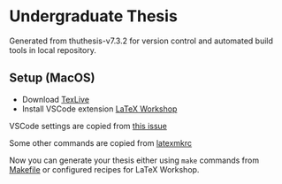 # Undergraduate Thesis

Generated from thuthesis-v7.3.2 for version control and automated build tools in local repository.

## Setup (MacOS)

- Download [TexLive](https://mirrors.tuna.tsinghua.edu.cn/CTAN/systems/mac/mactex/MacTeX.pkg)
- Install VSCode extension [LaTeX Workshop](https://github.com/James-Yu/LaTeX-Workshop)

VSCode settings are copied from [this issue](https://github.com/tuna/thuthesis/issues/596)

Some other commands are copied from [latexmkrc](./latexmkrc)

Now you can generate your thesis either using `make` commands from [Makefile](./Makefile) or configured recipes for LaTeX Workshop.

